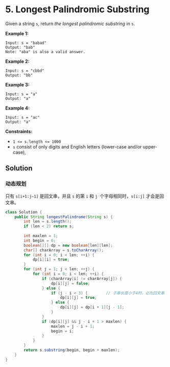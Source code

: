 # 5. Longest Palindromic Substring

Given a string `s`, return *the longest palindromic substring* in `s`.

**Example 1:**

```text
Input: s = "babad"
Output: "bab"
Note: "aba" is also a valid answer.
```

**Example 2:**

```text
Input: s = "cbbd"
Output: "bb"
```

**Example 3:**

```text
Input: s = "a"
Output: "a"
```

**Example 4:**

```text
Input: s = "ac"
Output: "a"
```

**Constraints:**

* `1 <= s.length <= 1000`
* `s` consist of only digits and English letters (lower-case and/or upper-case),

## Solution

### 动态规划

只有 `s[i+1:j−1]` 是回文串，并且 `s` 的第 `i` 和 `j `个字母相同时，`s[i:j]` 才会是回文串。


```java
class Solution {
    public String longestPalindrome(String s) {
        int len = s.length();
        if (len < 2) return s;
        
        int maxlen = 1;
        int begin = 0;
        boolean[][] dp = new boolean[len][len];
        char[] charArray = s.toCharArray();
        for (int i = 0; i < len; ++i) {
            dp[i][i] = true;
        }
        for (int j = 1; j < len; ++j) {
            for (int i = 0; i < len; ++i) {
                if (charArray[i] != charArray[j]) {
                    dp[i][j] = false;
                } else {
                    if (j - i < 3) {		// 子串长度小于4时，必为回文串
                        dp[i][j] = true;
                    } else {
                        dp[i][j] = dp[i + 1][j - 1];
                    }
                }
                if (dp[i][j] && j - i + 1 > maxlen) {
                    maxlen = j - i + 1;
                    begin = i;
                }
            }
        }
        return s.substring(begin, begin + maxlen);
    }
}
```



